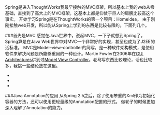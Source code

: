 Spring是进入ThoughtWorks我最早接触的MVC框架，所以基本上我的web从零基础，直接到了高大上的MVC框架，这基本上都是仰仗于巨人的肩膀比较高这个事实。
开始学习Spring是在ThoughtWorks的第一个项目：HomeIdea。 由于刚刚接触web开发，所以能从Spring上学到的东西是比较有限的。下面列几个。

###首先是MVC
感觉在Java世界中，说起MVC，一下子就想到Spring了。Spring算是在Java Web世界中对MVC一个非常好的实现，甚至也成为了J2EE的活标准。
MVC是Model–view–controller的简写，是一种软件架构模式，是使用软件来解决问题是所能够重用的一种设计。Martin Fowler在2006年在[GUI Architectures](http://martinfowler.com/eaaDev/uiArchs.html)讲到过[Model View Controller](http://martinfowler.com/eaaDev/uiArchs.html#ModelViewController)。老马写东西比较理论，话也比较多，我挑一些结论放在这里。

-
-
-

###Java Annotation的应用
从Spring 2.5之后，除了使用笨重的Xml作为初始化容器的方法，还可以使用更轻量级的Annotation配置的形式。
做轮子的时候更加深入理解了Annotation的能力。